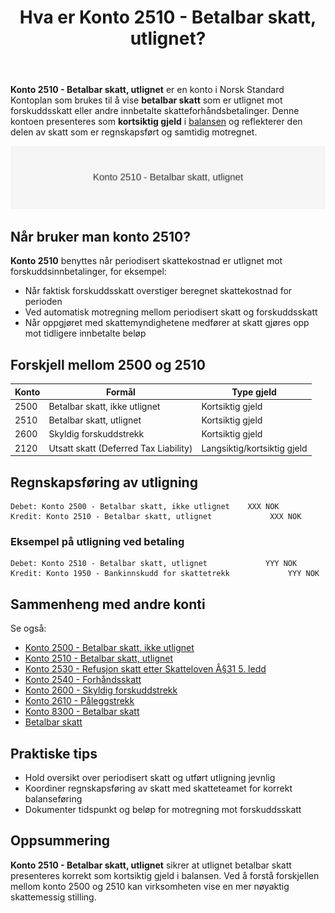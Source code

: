 ﻿---
title: "Hva er Konto 2510 - Betalbar skatt, utlignet?"
meta_title: "2510-betalbar-skatt-utlignet"
meta_description: '**Konto 2510 - Betalbar skatt, utlignet** er en konto i Norsk Standard Kontoplan som brukes til å vise **betalbar skatt** som er utlignet mot forskuddsskatt el...'
slug: 2510-betalbar-skatt-utlignet
type: blog
layout: pages/single
---

**Konto 2510 - Betalbar skatt, utlignet** er en konto i Norsk Standard Kontoplan som brukes til å vise **betalbar skatt** som er utlignet mot forskuddsskatt eller andre innbetalte skatteforhåndsbetalinger. Denne kontoen presenteres som **kortsiktig gjeld** i [balansen](/blogs/regnskap/hva-er-balanse "Hva er Balanse?") og reflekterer den delen av skatt som er regnskapsført og samtidig motregnet.

![Illustrasjon av konto 2510 betalbar skatt, utlignet](2510-betalbar-skatt-utlignet-image.svg)

## Når bruker man konto 2510?

**Konto 2510** benyttes når periodisert skattekostnad er utlignet mot forskuddsinnbetalinger, for eksempel:

* Når faktisk forskuddsskatt overstiger beregnet skattekostnad for perioden
* Ved automatisk motregning mellom periodisert skatt og forskuddsskatt
* Når oppgjøret med skattemyndighetene medfører at skatt gjøres opp mot tidligere innbetalte beløp

## Forskjell mellom 2500 og 2510

| Konto   | Formål                                         | Type gjeld       |
|---------|------------------------------------------------|------------------|
| 2500    | Betalbar skatt, ikke utlignet                  | Kortsiktig gjeld |
| 2510    | Betalbar skatt, utlignet                       | Kortsiktig gjeld |
| 2600    | Skyldig forskuddstrekk                         | Kortsiktig gjeld |
| 2120    | Utsatt skatt (Deferred Tax Liability)          | Langsiktig/kortsiktig gjeld |

## Regnskapsføring av utligning

```plaintext
Debet: Konto 2500 - Betalbar skatt, ikke utlignet    XXX NOK
Kredit: Konto 2510 - Betalbar skatt, utlignet             XXX NOK
```

### Eksempel på utligning ved betaling

```plaintext
Debet: Konto 2510 - Betalbar skatt, utlignet             YYY NOK
Kredit: Konto 1950 - Bankinnskudd for skattetrekk             YYY NOK
```

## Sammenheng med andre konti

Se også:

* [Konto 2500 - Betalbar skatt, ikke utlignet](/blogs/kontoplan/2500-betalbar-skatt-ikke-utlignet "Konto 2500 - Betalbar skatt, ikke utlignet")
* [Konto 2510 - Betalbar skatt, utlignet](/blogs/kontoplan/2510-betalbar-skatt-utlignet "Konto 2510 - Betalbar skatt, utlignet")
* [Konto 2530 - Refusjon skatt etter Skatteloven Â§31 5. ledd](/blogs/kontoplan/2530-refusjon-skatt-etter-skatteloven-31-5-ledd "Konto 2530 - Refusjon skatt etter Skatteloven Â§31 5. ledd")
* [Konto 2540 - Forhåndsskatt](/blogs/kontoplan/2540-forhaandskatt "Konto 2540 - Forhåndsskatt")
* [Konto 2600 - Skyldig forskuddstrekk](/blogs/kontoplan/2600-forskuddstrekk "Konto 2600 - Skyldig forskuddstrekk")
* [Konto 2610 - Påleggstrekk](/blogs/kontoplan/2610-paalleggstrekk "Konto 2610 - Påleggstrekk")
* [Konto 8300 - Betalbar skatt](/blogs/kontoplan/8300-betalbar-skatt "Konto 8300 - Betalbar skatt")
* [Betalbar skatt](/blogs/regnskap/betalbar-skatt "Betalbar skatt – Komplett guide til beregning og håndtering")

## Praktiske tips

* Hold oversikt over periodisert skatt og utført utligning jevnlig
* Koordiner regnskapsføring av skatt med skatteteamet for korrekt balanseføring
* Dokumenter tidspunkt og beløp for motregning mot forskuddsskatt

## Oppsummering

**Konto 2510 - Betalbar skatt, utlignet** sikrer at utlignet betalbar skatt presenteres korrekt som kortsiktig gjeld i balansen. Ved å forstå forskjellen mellom konto 2500 og 2510 kan virksomheten vise en mer nøyaktig skattemessig stilling.






